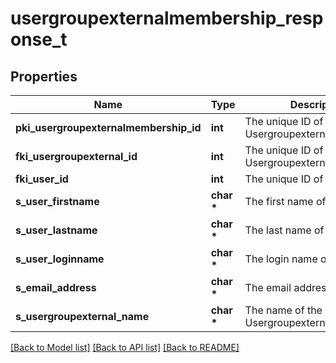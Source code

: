 # usergroupexternalmembership_response_t

## Properties
Name | Type | Description | Notes
------------ | ------------- | ------------- | -------------
**pki_usergroupexternalmembership_id** | **int** | The unique ID of the Usergroupexternalmembership | 
**fki_usergroupexternal_id** | **int** | The unique ID of the Usergroupexternal | 
**fki_user_id** | **int** | The unique ID of the User | 
**s_user_firstname** | **char \*** | The first name of the user | 
**s_user_lastname** | **char \*** | The last name of the user | 
**s_user_loginname** | **char \*** | The login name of the User. | 
**s_email_address** | **char \*** | The email address. | 
**s_usergroupexternal_name** | **char \*** | The name of the Usergroupexternal | 

[[Back to Model list]](../README.md#documentation-for-models) [[Back to API list]](../README.md#documentation-for-api-endpoints) [[Back to README]](../README.md)


